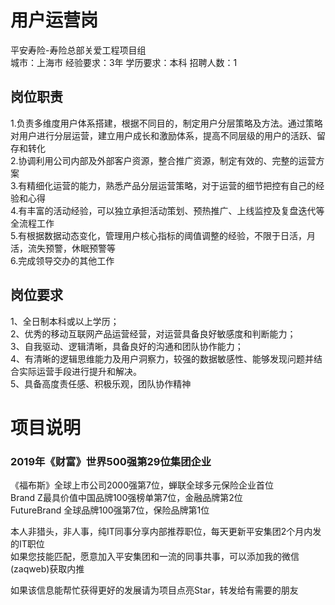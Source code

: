 # 用户运营岗
平安寿险-寿险总部关爱工程项目组  
城市：上海市 经验要求：3年 学历要求：本科  招聘人数：1

## 岗位职责
1.负责多维度用户体系搭建，根据不同目的，制定用户分层策略及方法。通过策略对用户进行分层运营，建立用户成长和激励体系，提高不同层级的用户的活跃、留存和转化   
2.协调利用公司内部及外部客户资源，整合推广资源，制定有效的、完整的运营方案   
3.有精细化运营的能力，熟悉产品分层运营策略，对于运营的细节把控有自己的经验和心得   
4.有丰富的活动经验，可以独立承担活动策划、预热推广、上线监控及复盘迭代等全流程工作   
5.有根据数据动态变化，管理用户核心指标的阈值调整的经验，不限于日活，月活，流失预警，休眠预警等   
6.完成领导交办的其他工作

## 岗位要求
1、全日制本科或以上学历；   
2、优秀的移动互联网产品运营经营，对运营具备良好敏感度和判断能力；   
3、自我驱动、逻辑清晰，具备良好的沟通和团队协作能力；   
4、有清晰的逻辑思维能力及用户洞察力，较强的数据敏感性、能够发现问题并结合实际运营手段进行提升和解决。   
5、具备高度责任感、积极乐观，团队协作精神

# 项目说明

### 2019年《财富》世界500强第29位集团企业
《福布斯》全球上市公司2000强第7位，蝉联全球多元保险企业首位  
Brand Z最具价值中国品牌100强榜单第7位，金融品牌第2位  
FutureBrand 全球品牌100强第7位，保险品牌第1位

本人非猎头，非人事，纯IT同事分享内部推荐职位，每天更新平安集团2个月内发的IT职位  
如果您技能匹配，愿意加入平安集团和一流的同事共事，可以添加我的微信(zaqweb)获取内推 

如果该信息能帮忙获得更好的发展请为项目点亮Star，转发给有需要的朋友




